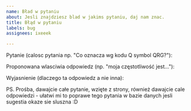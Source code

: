 ```yaml
---
name: Bład w pytaniu
about: Jesli znajdziesz blad w jakims pytaniu, daj nam znac.
title: Błąd w pytaniu
labels: bug
assignees: ixeeek

---
```


Pytanie (calosc pytania np. "Co oznacza wg kodu Q symbol QRG?"):

Proponowana wlasciwia odpowiedz (np. "moja częstotliwość jest…"):

Wyjasnienie (dlaczego ta odpowiedz a nie inna):


PS. Prośba, dawajcie całe pytanie, wzięte z strony, również dawajcie cale odpowiedzi - ułatwi mi to poprawe tego pytania w bazie danych jesli sugestia okaze sie sluszna :D
